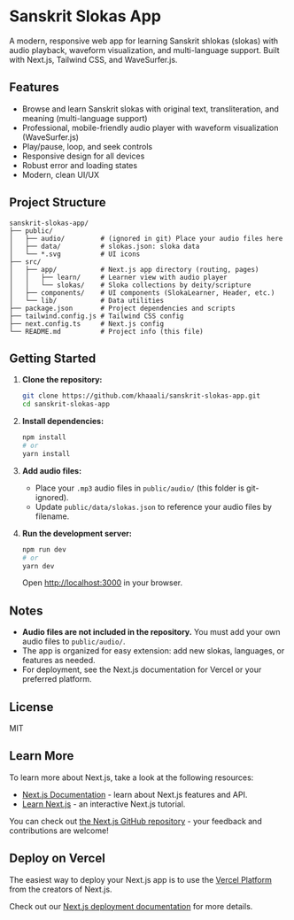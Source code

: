 # Sanskrit Slokas App

A modern, responsive web app for learning Sanskrit shlokas (slokas) with audio playback, waveform visualization, and multi-language support. Built with Next.js, Tailwind CSS, and WaveSurfer.js.

## Features
- Browse and learn Sanskrit slokas with original text, transliteration, and meaning (multi-language support)
- Professional, mobile-friendly audio player with waveform visualization (WaveSurfer.js)
- Play/pause, loop, and seek controls
- Responsive design for all devices
- Robust error and loading states
- Modern, clean UI/UX

## Project Structure
```
sanskrit-slokas-app/
├── public/
│   ├── audio/         # (ignored in git) Place your audio files here
│   ├── data/          # slokas.json: sloka data
│   └── *.svg          # UI icons
├── src/
│   ├── app/           # Next.js app directory (routing, pages)
│   │   ├── learn/     # Learner view with audio player
│   │   └── slokas/    # Sloka collections by deity/scripture
│   ├── components/    # UI components (SlokaLearner, Header, etc.)
│   └── lib/           # Data utilities
├── package.json       # Project dependencies and scripts
├── tailwind.config.js # Tailwind CSS config
├── next.config.ts     # Next.js config
└── README.md          # Project info (this file)
```

## Getting Started

1. **Clone the repository:**
   ```bash
   git clone https://github.com/khaaali/sanskrit-slokas-app.git
   cd sanskrit-slokas-app
   ```

2. **Install dependencies:**
   ```bash
   npm install
   # or
   yarn install
   ```

3. **Add audio files:**
   - Place your `.mp3` audio files in `public/audio/` (this folder is git-ignored).
   - Update `public/data/slokas.json` to reference your audio files by filename.

4. **Run the development server:**
   ```bash
   npm run dev
   # or
   yarn dev
   ```
   Open [http://localhost:3000](http://localhost:3000) in your browser.

## Notes
- **Audio files are not included in the repository.** You must add your own audio files to `public/audio/`.
- The app is organized for easy extension: add new slokas, languages, or features as needed.
- For deployment, see the Next.js documentation for Vercel or your preferred platform.

## License
MIT

## Learn More

To learn more about Next.js, take a look at the following resources:

- [Next.js Documentation](https://nextjs.org/docs) - learn about Next.js features and API.
- [Learn Next.js](https://nextjs.org/learn) - an interactive Next.js tutorial.

You can check out [the Next.js GitHub repository](https://github.com/vercel/next.js) - your feedback and contributions are welcome!

## Deploy on Vercel

The easiest way to deploy your Next.js app is to use the [Vercel Platform](https://vercel.com/new?utm_medium=default-template&filter=next.js&utm_source=create-next-app&utm_campaign=create-next-app-readme) from the creators of Next.js.

Check out our [Next.js deployment documentation](https://nextjs.org/docs/app/building-your-application/deploying) for more details.
